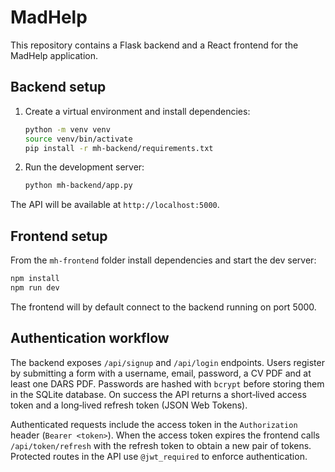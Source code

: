 # MadHelp

This repository contains a Flask backend and a React frontend for the MadHelp application.

## Backend setup

1. Create a virtual environment and install dependencies:

   ```bash
   python -m venv venv
   source venv/bin/activate
   pip install -r mh-backend/requirements.txt
   ```

2. Run the development server:

   ```bash
   python mh-backend/app.py
   ```

The API will be available at `http://localhost:5000`.

## Frontend setup

From the `mh-frontend` folder install dependencies and start the dev server:

```bash
npm install
npm run dev
```

The frontend will by default connect to the backend running on port 5000.


## Authentication workflow

The backend exposes `/api/signup` and `/api/login` endpoints. Users register by submitting a form with a username, email, password, a CV PDF and at least one DARS PDF. Passwords are hashed with `bcrypt` before storing them in the SQLite database. On success the API returns a short‑lived access token and a long‑lived refresh token (JSON Web Tokens).

Authenticated requests include the access token in the `Authorization` header (`Bearer <token>`). When the access token expires the frontend calls `/api/token/refresh` with the refresh token to obtain a new pair of tokens. Protected routes in the API use `@jwt_required` to enforce authentication.

